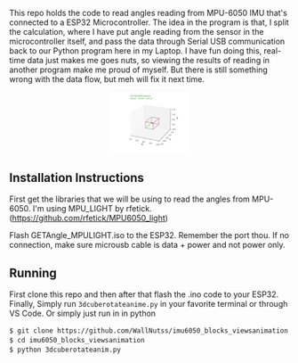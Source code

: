 This repo holds the code to read angles reading from MPU-6050 IMU that's connected to a ESP32 Microcontroller. The idea in the program is that, I split the calculation, where I have put angle reading from the sensor in the microcontroller itself, and pass the data through Serial USB communication back to our Python program here in my Laptop. I have fun doing this, real-time data just makes me goes nuts, so viewing the results of reading in another program make me proud of myself. But there is still something wrong with the data flow, but meh will fix it next time.

<p align="center">
  <img width="29%"src="3drotateanim.png">
</p>

## Installation Instructions
First get the libraries that we will be using to read the angles from MPU-6050. I'm using MPU_LIGHT by rfetick. (https://github.com/rfetick/MPU6050_light)

Flash GETAngle_MPULIGHT.iso to the ESP32. Remember the port thou. If no connection, make sure microusb cable is data + power and not power only.

## Running
First clone this repo and then after that flash the .ino code to your ESP32. Finally, Simply run `3dcuberotateanime.py` in your favorite terminal or through VS Code. Or simply just run in in python

```sh
$ git clone https://github.com/WallNutss/imu6050_blocks_viewsanimation.git
$ cd imu6050_blocks_viewsanimation
$ python 3dcuberotateanim.py
```

